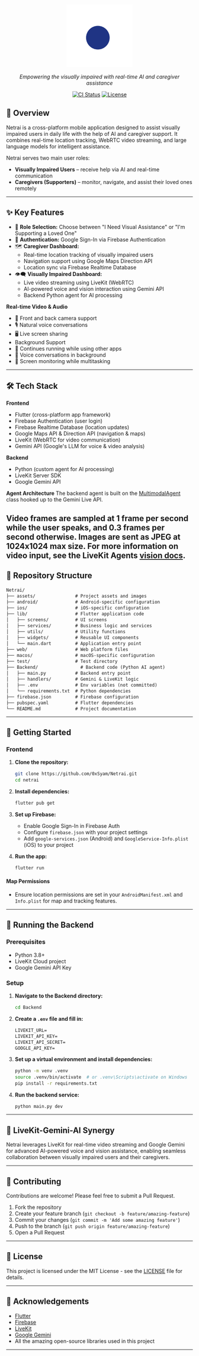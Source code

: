 <div align="center">
  <img src="assets/images/logo.svg" alt="Netrai Logo" width="180"/>
  <p><em>Empowering the visually impaired with real-time AI and caregiver assistance</em></p>
  <p>
    <a href="https://github.com/0xSyam/Netrai/actions"><img src="https://img.shields.io/github/actions/workflow/status/0xSyam/Netrai/ci.yml?branch=main&label=CI&logo=github" alt="CI Status"></a>
    <a href="https://github.com/0xSyam/Netrai/blob/main/LICENSE"><img src="https://img.shields.io/github/license/0xSyam/Netrai?color=blue" alt="License"></a>
  </p>
</div>

## 📱 Overview

Netrai is a cross-platform mobile application designed to assist visually impaired users in daily life with the help of AI and caregiver support. It combines real-time location tracking, WebRTC video streaming, and large language models for intelligent assistance.

Netrai serves two main user roles:

- **Visually Impaired Users** – receive help via AI and real-time communication
- **Caregivers (Supporters)** – monitor, navigate, and assist their loved ones remotely

---

## ✨ Key Features

- 🧭 **Role Selection:** Choose between "I Need Visual Assistance" or "I'm Supporting a Loved One"
- 🔐 **Authentication:** Google Sign-In via Firebase Authentication
- 🗺️ **Caregiver Dashboard:**
  - Real-time location tracking of visually impaired users
  - Navigation support using Google Maps Direction API
  - Location sync via Firebase Realtime Database
- 👁️‍🗨️ **Visually Impaired Dashboard:**
  - Live video streaming using LiveKit (WebRTC)
  - AI-powered voice and vision interaction using Gemini API
  - Backend Python agent for AI processing
    
**Real-time Video & Audio**
- 📱 Front and back camera support
- 🎙️ Natural voice conversations
- 🖥️ Live screen sharing
- Background Support
- 🔄 Continues running while using other apps
- 💬 Voice conversations in background
- 👀 Screen monitoring while multitasking
---

## 🛠️ Tech Stack

**Frontend**

- Flutter (cross-platform app framework)
- Firebase Authentication (user login)
- Firebase Realtime Database (location updates)
- Google Maps API & Direction API (navigation & maps)
- LiveKit (WebRTC for video communication)
- Gemini API (Google's LLM for voice & video analysis)
  

**Backend**

- Python (custom agent for AI processing)
- LiveKit Server SDK
- Google Gemini API

**Agent Architecture**
The backend agent is built on the [MultimodalAgent](https://docs.livekit.io/agents/build/) class hooked up to the Gemini Live API.

Video frames are sampled at 1 frame per second while the user speaks, and 0.3 frames per second otherwise. Images are sent as JPEG at 1024x1024 max size. For more information on video input, see the LiveKit Agents [vision docs](https://docs.livekit.io/agents/build/vision/#video).
---

## 📂 Repository Structure

```
Netrai/
├── assets/               # Project assets and images
├── android/              # Android-specific configuration
├── ios/                  # iOS-specific configuration
├── lib/                  # Flutter application code
│   ├── screens/          # UI screens
│   ├── services/         # Business logic and services
│   ├── utils/            # Utility functions
│   ├── widgets/          # Reusable UI components
│   └── main.dart         # Application entry point
├── web/                  # Web platform files
├── macos/                # macOS-specific configuration
├── test/                 # Test directory
├── Backend/                # Backend code (Python AI agent)
│   ├── main.py           # Backend entry point
│   ├── handlers/         # Gemini & LiveKit logic
│   ├── .env              # Env variables (not committed)
│   └── requirements.txt  # Python dependencies
├── firebase.json         # Firebase configuration
├── pubspec.yaml          # Flutter dependencies
└── README.md             # Project documentation
```

---

## 🚀 Getting Started

### Frontend

1. **Clone the repository:**

   ```bash
   git clone https://github.com/0xSyam/Netrai.git
   cd netrai
   ```

2. **Install dependencies:**

   ```bash
   flutter pub get
   ```

3. **Set up Firebase:**

   - Enable Google Sign-In in Firebase Auth
   - Configure `firebase.json` with your project settings
   - Add `google-services.json` (Android) and `GoogleService-Info.plist` (iOS) to your project

4. **Run the app:**
   ```bash
   flutter run
   ```

#### Map Permissions

- Ensure location permissions are set in your `AndroidManifest.xml` and `Info.plist` for map and tracking features.

---

## 🧠 Running the Backend

### Prerequisites

- Python 3.8+
- LiveKit Cloud project
- Google Gemini API Key

### Setup

1. **Navigate to the Backend directory:**

   ```bash
   cd Backend
   ```

2. **Create a `.env` file and fill in:**

   ```
   LIVEKIT_URL=
   LIVEKIT_API_KEY=
   LIVEKIT_API_SECRET=
   GOOGLE_API_KEY=
   ```

3. **Set up a virtual environment and install dependencies:**

   ```bash
   python -m venv .venv
   source .venv/bin/activate  # or .venv\Scripts\activate on Windows
   pip install -r requirements.txt
   ```

4. **Run the backend service:**
   ```bash
   python main.py dev
   ```

---

## 🤖 LiveKit-Gemini-AI Synergy

Netrai leverages LiveKit for real-time video streaming and Google Gemini for advanced AI-powered voice and vision assistance, enabling seamless collaboration between visually impaired users and their caregivers.

---

## 🤝 Contributing

Contributions are welcome! Please feel free to submit a Pull Request.

1. Fork the repository
2. Create your feature branch (`git checkout -b feature/amazing-feature`)
3. Commit your changes (`git commit -m 'Add some amazing feature'`)
4. Push to the branch (`git push origin feature/amazing-feature`)
5. Open a Pull Request

---

## 📄 License

This project is licensed under the MIT License - see the [LICENSE](LICENSE) file for details.

---

## 🙏 Acknowledgements

- [Flutter](https://flutter.dev/)
- [Firebase](https://firebase.google.com/)
- [LiveKit](https://livekit.io/)
- [Google Gemini](https://ai.google.dev/)
- All the amazing open-source libraries used in this project

---
